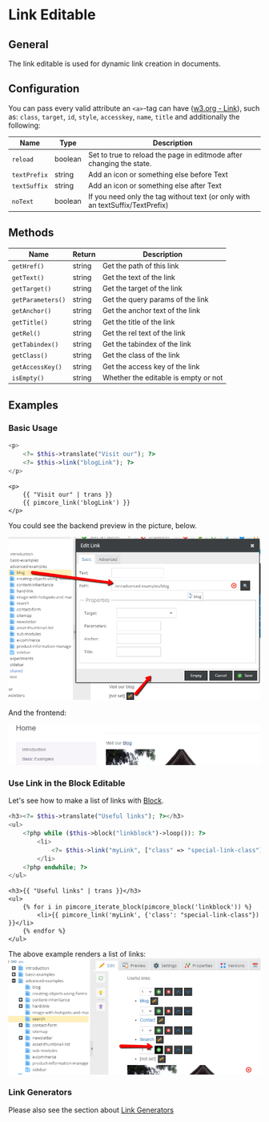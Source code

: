 # Link Editable

## General 

The link editable is used for dynamic link creation in documents.

## Configuration

You can pass every valid attribute an `<a>`-tag can have ([w3.org - Link](http://www.w3.org/TR/html401/struct/links.html#h-12.2)), 
such as: `class`, `target`, `id`, `style`, `accesskey`, `name`, `title` and additionally the following: 

| Name     | Type     | Description                                                             |
|----------|----------|-------------------------------------------------------------------------|
| `reload` | boolean  | Set to true to reload the page in editmode after changing the state.    |
| `textPrefix` | string  | Add an icon or something else before Text    |
| `textSuffix` | string  | Add an icon or something else after Text    |
| `noText` | boolean  | If you need only the <a> tag without text (or only with an textSuffix/TextPrefix)    |

## Methods

| Name              | Return      | Description                          |
|-------------------|-------------|--------------------------------------|
| `getHref()`       | string      | Get the path of this link            |
| `getText()`       | string      | Get the text of the link             |
| `getTarget()`     | string      | Get the target of the link           |
| `getParameters()` | string      | Get the query params of the link     |
| `getAnchor()`     | string      | Get the anchor text of the link      |
| `getTitle()`      | string      | Get the title of the link            |
| `getRel()`        | string      | Get the rel text of the link         |
| `getTabindex()`   | string      | Get the tabindex of the link         |
| `getClass()`      | string      | Get the class of the link            |
| `getAccessKey()`  | string      | Get the access key of the link       |
| `isEmpty()`       | string      | Whether the editable is empty or not |

## Examples

### Basic Usage
<div class="code-section">

```php
<p>
    <?= $this->translate("Visit our"); ?> 
    <?= $this->link("blogLink"); ?>
</p>
```
```twig
<p>
    {{ "Visit our" | trans }}
    {{ pimcore_link('blogLink') }}
</p>
```
</div>
You could see the backend preview in the picture, below.

![Link editable - adminitration panel](../../img/editables_link_backend_preview.png)

And the frontend:

![Link editable - frontend](../../img/editables_link_frontend_preview.png)



### Use Link in the Block Editable

Let's see how to make a list of links with [Block](./06_Block.md).

<div class="code-section">

```php
<h3><?= $this->translate("Useful links"); ?></h3>
<ul>
    <?php while ($this->block("linkblock")->loop()): ?>
        <li>
            <?= $this->link("myLink", ["class" => "special-link-class"]); ?>
        </li>
    <?php endwhile; ?>
</ul>
```
```twig
<h3>{{ "Useful links" | trans }}</h3>
<ul>
    {% for i in pimcore_iterate_block(pimcore_block('linkblock')) %}
        <li>{{ pimcore_link('myLink', {'class': "special-link-class"}) }}</li>
    {% endfor %}
</ul>
```
</div>

The above example renders a list of links: 
![The links list in the backend](../../img/editables_link_inside_block.png)

### Link Generators

Please also see the section about [Link Generators](../../05_Objects/01_Object_Classes/05_Class_Settings/30_Link_Generator.md)






